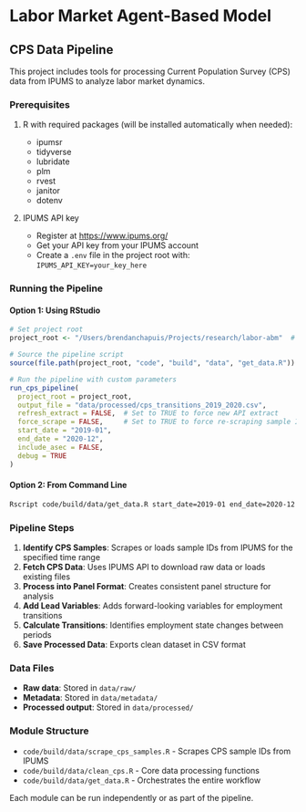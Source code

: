 # Labor Market Agent-Based Model

## CPS Data Pipeline

This project includes tools for processing Current Population Survey (CPS) data from IPUMS to analyze labor market dynamics.

### Prerequisites

1. R with required packages (will be installed automatically when needed): 
   - ipumsr
   - tidyverse
   - lubridate
   - plm
   - rvest
   - janitor
   - dotenv

2. IPUMS API key
   - Register at https://www.ipums.org/
   - Get your API key from your IPUMS account
   - Create a `.env` file in the project root with: `IPUMS_API_KEY=your_key_here`

### Running the Pipeline

#### Option 1: Using RStudio

```r
# Set project root
project_root <- "/Users/brendanchapuis/Projects/research/labor-abm"  # Adjust as needed

# Source the pipeline script
source(file.path(project_root, "code", "build", "data", "get_data.R"))

# Run the pipeline with custom parameters
run_cps_pipeline(
  project_root = project_root,
  output_file = "data/processed/cps_transitions_2019_2020.csv",
  refresh_extract = FALSE,  # Set to TRUE to force new API extract
  force_scrape = FALSE,     # Set to TRUE to force re-scraping sample IDs
  start_date = "2019-01",
  end_date = "2020-12",
  include_asec = FALSE,
  debug = TRUE
)
```

#### Option 2: From Command Line

```bash
Rscript code/build/data/get_data.R start_date=2019-01 end_date=2020-12 debug=TRUE
```

### Pipeline Steps

1. **Identify CPS Samples**: Scrapes or loads sample IDs from IPUMS for the specified time range
2. **Fetch CPS Data**: Uses IPUMS API to download raw data or loads existing files
3. **Process into Panel Format**: Creates consistent panel structure for analysis
4. **Add Lead Variables**: Adds forward-looking variables for employment transitions
5. **Calculate Transitions**: Identifies employment state changes between periods
6. **Save Processed Data**: Exports clean dataset in CSV format

### Data Files

- **Raw data**: Stored in `data/raw/`
- **Metadata**: Stored in `data/metadata/`
- **Processed output**: Stored in `data/processed/`

### Module Structure

- `code/build/data/scrape_cps_samples.R` - Scrapes CPS sample IDs from IPUMS
- `code/build/data/clean_cps.R` - Core data processing functions
- `code/build/data/get_data.R` - Orchestrates the entire workflow

Each module can be run independently or as part of the pipeline.